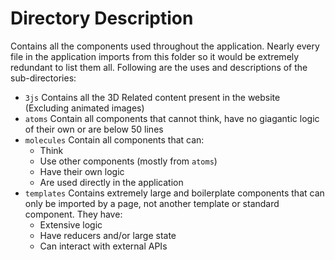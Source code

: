 # Directory Description

Contains all the components used throughout the application. Nearly every file in the application imports from this folder so it would be extremely redundant to list them all. Following are the uses and descriptions of the sub-directories:

* `3js` Contains all the 3D Related content present in the website (Excluding animated images)
* `atoms` Contain all components that cannot think, have no giagantic logic of their own or are below 50 lines
* `molecules` Contain all components that can:
  * Think
  * Use other components (mostly from `atoms`)
  * Have their own logic
  * Are used directly in the application
* `templates` Contains extremely large and boilerplate components that can only be imported by a page, not another template or standard component. They have:
    * Extensive logic
    * Have reducers and/or large state
    * Can interact with external APIs
    
